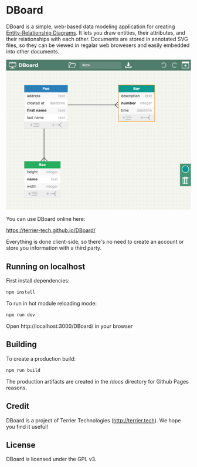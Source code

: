 # DBoard

DBoard is a simple, web-based data modeling application for creating [Entity-Relationship Diagrams](https://en.wikipedia.org/wiki/Entity%E2%80%93relationship_model).
It lets you draw entities, their attributes, and their relationships with each other.
Documents are stored in annotated SVG files, so they can be viewed in regalar web browesers and easily embedded into other documents.

![screenshot](https://github.com/Terrier-Tech/DBoard/raw/master/src/resources/png/screenshot.png)

You can use DBoard online here:

https://terrier-tech.github.io/DBoard/

Everything is done client-side, so there's no need to create an account or store you information with a third party. 


## Running on localhost

First install dependencies:

```sh
npm install
```

To run in hot module reloading mode:

```sh
npm run dev
```

Open http://localhost:3000/DBoard/ in your browser


## Building 

To create a production build:

```sh
npm run build
```

The production artifacts are created in the /docs directory for Github Pages reasons.


## Credit

DBoard is a project of Terrier Technologies (http://terrier.tech).
We hope you find it useful!


## License

DBoard is licensed under the GPL v3.



